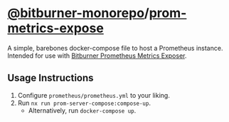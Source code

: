 # [@bitburner-monorepo](../../README.md)/[prom-metrics-expose](#)
A simple, barebones docker-compose file to host a Prometheus instance. Intended for use with [Bitburner Prometheus Metrics Exposer](../prom-metrics-expose/README.md).

## Usage Instructions
1. Configure `prometheus/prometheus.yml` to your liking.
2. Run `nx run prom-server-compose:compose-up`.
    - Alternatively, run `docker-compose up`.